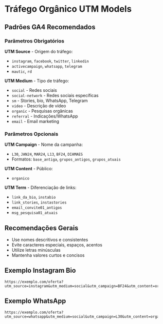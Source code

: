 # Tráfego Orgânico UTM Models

## Padrões GA4 Recomendados

### Parâmetros Obrigatórios

**UTM Source** - Origem do tráfego:
- `instagram`, `facebook`, `twitter`, `linkedin`
- `activecampaign`, `whatsapp`, `telegram`
- `mautic`, `rd`

**UTM Medium** - Tipo de tráfego:
- `social` - Redes sociais
- `social-network` - Redes sociais específicas  
- `sm` - Stories, bio, WhatsApp, Telegram
- `video` - Descrição de vídeo
- `organic` - Pesquisas orgânicas
- `referral` - Indicações/WhatsApp
- `email` - Email marketing

### Parâmetros Opcionais

**UTM Campaign** - Nome da campanha:
- `L30`, `JAN24`, `MAR24`, `L13`, `BF24`, `DIAMAES`
- Formatos: `base_antiga`, `grupos_antigos`, `grupos_atuais`

**UTM Content** - Público:
- `organico`

**UTM Term** - Diferenciação de links:
- `link_da_bio`, `instabio`
- `link_stories`, `instastories`
- `email_convite01_antigos`
- `msg_pesquisa01_atuais`

## Recomendações Gerais

- Use nomes descritivos e consistentes
- Evite caracteres especiais, espaços, acentos
- Utilize letras minúsculas
- Mantenha valores curtos e concisos

## Exemplo Instagram Bio

```
https://exemplo.com/oferta?utm_source=instagram&utm_medium=social&utm_campaign=BF24&utm_content=organico&utm_term=link_bio
```

## Exemplo WhatsApp

```
https://exemplo.com/oferta?utm_source=whatsapp&utm_medium=social&utm_campaign=L30&utm_content=organico&utm_term=msg_direta
```